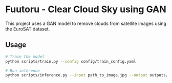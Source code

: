 # Fuutoru - Clear Cloud Sky using GAN

This project uses a GAN model to remove clouds from satellite images using the EuroSAT dataset.

## Usage

```bash
# Train the model
python scripts/train.py --config config/train_config.yaml

# Run inference
python scripts/inference.py --input path_to_image.jpg --output outputs/images/
```